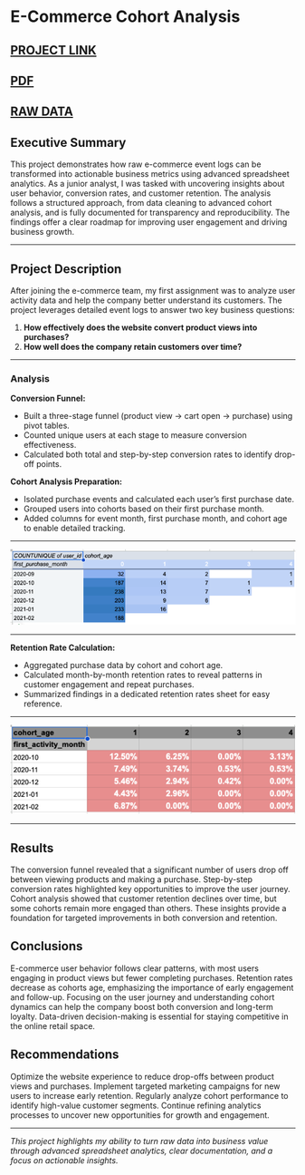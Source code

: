 # E-Commerce Cohort Analysis

[PROJECT LINK](https://docs.google.com/spreadsheets/d/1EHb_OJeJaVPv-Nzucs92hHXXGcC_DXnDfCmTlSNYzec/edit?usp=sharing)
---
[PDF](https://github.com/cullenmccutcheon/Data-Projects-TripleTen/blob/main/E-Commerce%20User%20Analytics%20Google%20Sheet/E-Commerce%20Cohort%20Analysis.pdf)
---
[RAW DATA](https://docs.google.com/spreadsheets/d/1yuavBZ4OYYUD1opH-dq0d6nejREDy8f0ozumT9-yEuo/edit#gid=0)
---

## Executive Summary

This project demonstrates how raw e-commerce event logs can be transformed into actionable business metrics using advanced spreadsheet analytics. As a junior analyst, I was tasked with uncovering insights about user behavior, conversion rates, and customer retention. The analysis follows a structured approach, from data cleaning to advanced cohort analysis, and is fully documented for transparency and reproducibility. The findings offer a clear roadmap for improving user engagement and driving business growth.

---

## Project Description

After joining the e-commerce team, my first assignment was to analyze user activity data and help the company better understand its customers. The project leverages detailed event logs to answer two key business questions:
1. **How effectively does the website convert product views into purchases?**
2. **How well does the company retain customers over time?**

---

### Analysis


**Conversion Funnel:**  
- Built a three-stage funnel (product view → cart open → purchase) using pivot tables.
- Counted unique users at each stage to measure conversion effectiveness.
- Calculated both total and step-by-step conversion rates to identify drop-off points.

**Cohort Analysis Preparation:**  
- Isolated purchase events and calculated each user’s first purchase date.
- Grouped users into cohorts based on their first purchase month.
- Added columns for event month, first purchase month, and cohort age to enable detailed tracking.

---
![Cohort Analysis](CohortAnalysis.png)

---
**Retention Rate Calculation:**  
- Aggregated purchase data by cohort and cohort age.
- Calculated month-by-month retention rates to reveal patterns in customer engagement and repeat purchases.
- Summarized findings in a dedicated retention rates sheet for easy reference.

---
![Retention Rates](RetentionRates.png)

---

## Results

The conversion funnel revealed that a significant number of users drop off between viewing products and making a purchase. Step-by-step conversion rates highlighted key opportunities to improve the user journey. Cohort analysis showed that customer retention declines over time, but some cohorts remain more engaged than others. These insights provide a foundation for targeted improvements in both conversion and retention.

## Conclusions

E-commerce user behavior follows clear patterns, with most users engaging in product views but fewer completing purchases. Retention rates decrease as cohorts age, emphasizing the importance of early engagement and follow-up. Focusing on the user journey and understanding cohort dynamics can help the company boost both conversion and long-term loyalty. Data-driven decision-making is essential for staying competitive in the online retail space.

## Recommendations

Optimize the website experience to reduce drop-offs between product views and purchases. Implement targeted marketing campaigns for new users to increase early retention. Regularly analyze cohort performance to identify high-value customer segments. Continue refining analytics processes to uncover new opportunities for growth and engagement.

---

*This project highlights my ability to turn raw data into business value through advanced spreadsheet analytics, clear documentation, and a focus on actionable insights.*

